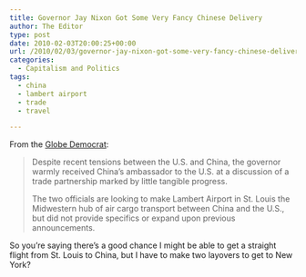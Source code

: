 ```yaml
---
title: Governor Jay Nixon Got Some Very Fancy Chinese Delivery
author: The Editor
type: post
date: 2010-02-03T20:00:25+00:00
url: /2010/02/03/governor-jay-nixon-got-some-very-fancy-chinese-delivery/
categories:
  - Capitalism and Politics
tags:
  - china
  - lambert airport
  - trade
  - travel

---
```

From the <a href="http://www.globe-democrat.com/news/2010/feb/02/nixon-meets-chinese-ambassador-state-capital/" target="_blank">Globe Democrat</a>:

> Despite recent tensions between the U.S. and China, the governor warmly received China&#8217;s ambassador to the U.S. at a discussion of a trade partnership marked by little tangible progress.
> 
> The two officials are looking to make Lambert Airport in St. Louis the Midwestern hub of air cargo transport between China and the U.S., but did not provide specifics or expand upon previous announcements.

So you&#8217;re saying there&#8217;s a good chance I might be able to get a straight flight from St. Louis to China, but I have to make two layovers to get to New York?